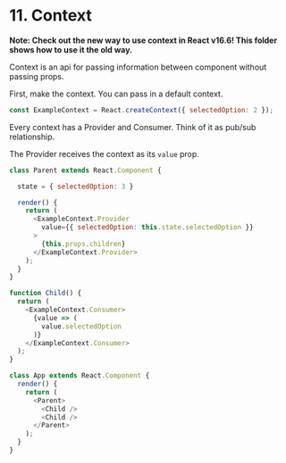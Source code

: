 # 11. Context

**Note: Check out the new way to use context in React v16.6! This folder shows how to use it the old way.**

Context is an api for passing information between component without passing props.

First, make the context. You can pass in a default context.
```js
const ExampleContext = React.createContext({ selectedOption: 2 });
```
Every context has a Provider and Consumer. Think of it as pub/sub relationship.

The Provider receives the context as its `value` prop.
```js
class Parent extends React.Component {

  state = { selectedOption: 3 }

  render() {
    return (
      <ExampleContext.Provider
        value={{ selectedOption: this.state.selectedOption }}
      >
        {this.props.children}
      </ExampleContext.Provider>
    );
  }
}

function Child() {
  return (
    <ExampleContext.Consumer>
      {value => (
        value.selectedOption
      )}
    </ExampleContext.Consumer>
  );
}

class App extends React.Component {
  render() {
    return (
      <Parent>
        <Child />
        <Child />
      </Parent>
    );
  }
}
```
